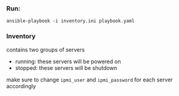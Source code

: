 ### Run:
```
ansible-playbook -i inventory.ini playbook.yaml
```

### Inventory
contains two groups of servers
- running: these servers will be powered on
- stopped: these servers will be shutdown

make sure to change `ipmi_user` and `ipmi_password` for each server accordingly
